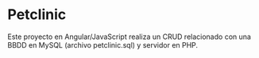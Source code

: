 # Petclinic
Este proyecto en Angular/JavaScript realiza un CRUD relacionado con una BBDD en MySQL (archivo petclinic.sql) y servidor en PHP.
